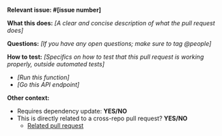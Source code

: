<!--
Thanks for adding a pull request!

Make sure to link to the relevant issue and label as bug or enhancementt.  Remove sections that are not used.
-->

**Relevant issue: #[issue number]**

**What this does:**
_[A clear and concise description of what the pull request does]_

**Questions:**
_[If you have any open questions; make sure to tag @people]_

**How to test:**
_[Specifics on how to test that this pull request is working properly, outside automated tests]_

- _[Run this function]_
- _[Go this API endpoint]_

**Other context:**

- Requires dependency update: **YES/NO**
- This is directly related to a cross-repo pull request? **YES/NO**
  - [Related pull request](https://github.com/Voteshield/somerepo/pull/XXXXX)
